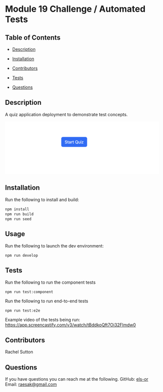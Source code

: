 # Module 19 Challenge / Automated Tests

## Table of Contents

- [Description](#description)
- [Installation](#installation)
- [Contributors](#contributors)
- [Tests](#tests)

- [Questions](#questions)

## Description

A quiz application deployment to demonstrate test concepts.

![](screenshot.png)

## Installation

Run the following to install and build:

```
npm install
npm run build
npm run seed
```

## Usage

Run the following to launch the dev environment:

```
npm run develop
```

## Tests

Run the following to run the component tests

```
npm run test:component
```

Run the following to run end-to-end tests

```
npm run test:e2e
```

Example video of the tests being run: https://app.screencastify.com/v3/watch/tBddkoQft7Oi32Flmdw0

## Contributors

Rachel Sutton

## Questions

If you have questions you can reach me at the following.
GitHub: [els-or](https://wwww.github.com/els-or)
Email: raesak@gmail.com
